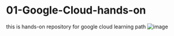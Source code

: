 # 01-Google-Cloud-hands-on
this is hands-on repository for google cloud learning path 
![image](https://user-images.githubusercontent.com/88970736/129485546-642682f0-4fa7-4713-a545-1bbe80172e90.png)

